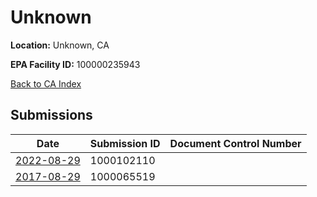# Unknown

**Location:** Unknown, CA

**EPA Facility ID:** 100000235943

[Back to CA Index](../../index.md)

## Submissions

| Date | Submission ID | Document Control Number |
|------|--------------|-------------------------|
| [2022-08-29](submissions/1000102110.md) | 1000102110 |  |
| [2017-08-29](submissions/1000065519.md) | 1000065519 |  |
